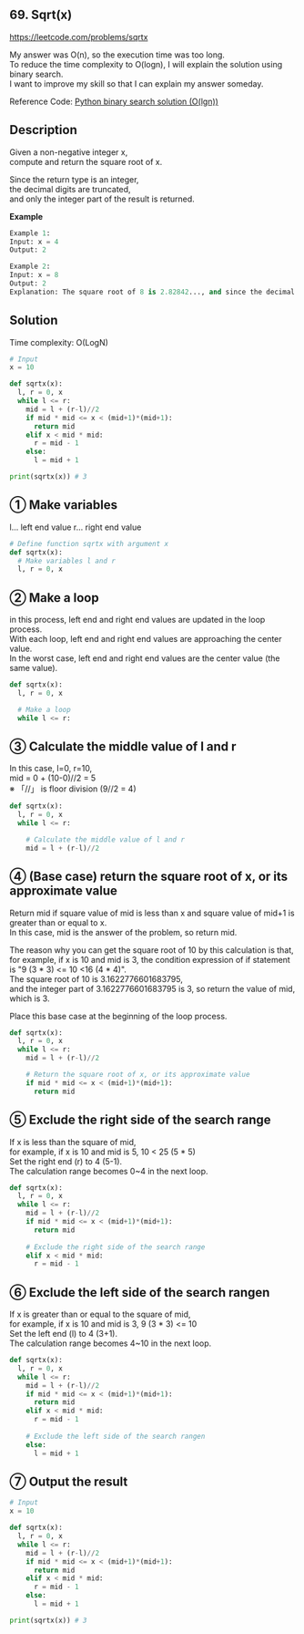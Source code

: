 ## 69. Sqrt(x) 
https://leetcode.com/problems/sqrtx

My answer was O(n), so the execution time was too long.   
To reduce the time complexity to O(logn), I will explain the solution using binary search.   
I want to improve my skill so that I can explain my answer someday.   


Reference Code: [Python binary search solution (O(lgn))](https://leetcode.com/problems/sqrtx/discuss/25061/Python-binary-search-solution-(O(lgn)))

## Description
Given a non-negative integer x,   
compute and return the square root of x.   

Since the return type is an integer,   
the decimal digits are truncated,   
and only the integer part of the result is returned.   

**Example**
```py
Example 1:
Input: x = 4
Output: 2

Example 2:
Input: x = 8
Output: 2
Explanation: The square root of 8 is 2.82842..., and since the decimal part is truncated, 2 is returned.
```

## Solution
Time complexity: O(LogN)   
```py
# Input
x = 10

def sqrtx(x):
  l, r = 0, x
  while l <= r:
    mid = l + (r-l)//2
    if mid * mid <= x < (mid+1)*(mid+1):
      return mid
    elif x < mid * mid:
      r = mid - 1
    else:
      l = mid + 1

print(sqrtx(x)) # 3
```

## ① Make variables
l... left end value
r... right end value
```py
# Define function sqrtx with argument x
def sqrtx(x):
  # Make variables l and r
  l, r = 0, x
```

## ② Make a loop
in this process, left end and right end values are updated in the loop process.   
With each loop, left end and right end values are approaching the center value.   
In the worst case, left end and right end values are the center value (the same value).   
```py
def sqrtx(x):
  l, r = 0, x

  # Make a loop
  while l <= r:
```

## ③ Calculate the middle value of l and r
In this case, l=0, r=10,    
mid = 0 + (10-0)//2 = 5   
※ 「//」 is floor division (9//2 = 4)   

```py
def sqrtx(x):
  l, r = 0, x
  while l <= r:

    # Calculate the middle value of l and r
    mid = l + (r-l)//2
```

## ④ (Base case) return the square root of x, or its approximate value
Return mid if square value of mid is less than x and square value of mid+1 is greater than or equal to x.   
In this case, mid is the answer of the problem, so return mid.   

The reason why you can get the square root of 10 by this calculation is that,   
for example, if x is 10 and mid is 3, the condition expression of if statement is "9 (3 * 3) <= 10 <16 (4 * 4)".   
The square root of 10 is 3.1622776601683795,   
and the integer part of 3.1622776601683795 is 3, so return the value of mid, which is 3.   

Place this base case at the beginning of the loop process.   
```py
def sqrtx(x):
  l, r = 0, x
  while l <= r:
    mid = l + (r-l)//2

    # Return the square root of x, or its approximate value
    if mid * mid <= x < (mid+1)*(mid+1):
      return mid
```

## ⑤ Exclude the right side of the search range
If x is less than the square of mid,   
for example, if x is 10 and mid is 5, 10 < 25 (5 * 5)   
Set the right end (r) to 4 (5-1).   
The calculation range becomes 0~4 in the next loop.   

```py
def sqrtx(x):
  l, r = 0, x
  while l <= r:
    mid = l + (r-l)//2
    if mid * mid <= x < (mid+1)*(mid+1):
      return mid
    
    # Exclude the right side of the search range
    elif x < mid * mid:
      r = mid - 1
```
## ⑥ Exclude the left side of the search rangen
If x is greater than or equal to the square of mid,   
for example, if x is 10 and mid is 3, 9 (3 * 3) <= 10   
Set the left end (l) to 4 (3+1).   
The calculation range becomes 4~10 in the next loop.   
```py
def sqrtx(x):
  l, r = 0, x
  while l <= r:
    mid = l + (r-l)//2
    if mid * mid <= x < (mid+1)*(mid+1):
      return mid
    elif x < mid * mid:
      r = mid - 1
    
    # Exclude the left side of the search rangen
    else:
      l = mid + 1
```

## ⑦ Output the result
```py
# Input
x = 10

def sqrtx(x):
  l, r = 0, x
  while l <= r:
    mid = l + (r-l)//2
    if mid * mid <= x < (mid+1)*(mid+1):
      return mid
    elif x < mid * mid:
      r = mid - 1
    else:
      l = mid + 1

print(sqrtx(x)) # 3
```